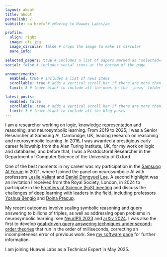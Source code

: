 ```yaml
---
layout: about
title: about
permalink: /
subtitle: <a href='#'>Moving to Huawei Labs</a>

profile:
  align: right
  image: efi.jpg
  image_circular: false # crops the image to make it circular
  more_info: 

selected_papers: true # includes a list of papers marked as "selected={true}"
social: false # includes social icons at the bottom of the page

announcements:
  enabled: true # includes a list of news items
  scrollable: true # adds a vertical scroll bar if there are more than 3 news items
  limit: 8 # leave blank to include all the news in the `_news` folder

latest_posts:
  enabled: false
  scrollable: true # adds a vertical scroll bar if there are more than 3 new posts items
  limit: 3 # leave blank to include all the blog posts
---
```


I am a researcher working on logic, knowledge representation and reasoning, and neurosymbolic learning.
From 2019 to 2025, I was a Senior Researcher at Samsung AI, Cambridge, UK, leading research on reasoning and neurosymbolic learning. 
In 2016, I was awarded a prestigious early career fellowship from the Alan Turing Institute, UK, for my work on logic and databases, and before that, I was a Postdoctoral Researcher in the Department of Computer Science of the University of Oxford. 


One of the best moments in my career was my participation in the <a href="https://research.samsung.com/2021saif">Samsung AI Forum</a> in 2021, where I joined the panel on neurosymbolic AI with professors <a href='#'>Leslie Valiant</a> and <a href='#'>Daniel Dongyuel Lee</a>. A second highlight was an invitation I received from the Royal Society, London, in 2024 to participate in the <a href="https://rsc-src.ca/en/events/frontiers-science-2024">Frontiers of Science (FoS) meeting</a> and discuss the challenges of deep learning with leaders in the field, including professors <a href='#'>Yoshua Bengio</a> and <a href='#'>Doina Precup</a>.

My recent outcomes involve scaling symbolic reasoning and query answering to billions of triples, as well as addressing open problems in neurosymbolic learning, see 
<a href="https://papers.nips.cc/paper_files/paper/2023/hash/1e83498c3eafe109a44b12979c2c73db-Abstract-Conference.html">NeurIPS 2023</a> and <a href="https://arxiv.org/abs/2407.10000">arXiv 2024</a>. I was also the first to develop 
<a href="https://tsamoura.github.io/projects/11_project.html">goal-driven query answering techniques under second-order theories</a> that run in the order of milliseconds, correcting an incompleteness error of previous work. See <a href="https://tsamoura.github.io/projects/">my software page</a> for further information.

I am joining Huawei Labs as a Technical Expert in May 2025. 


